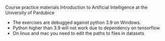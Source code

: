 Course practice materials Introduction to Artificial Intelligence at the University of Pardubice

- The exercises are debugged against python 3.9 on Windows.
- Python higher than 3.9 will not work due to dependency on tensorflow
- On linux and mac you need to edit the paths to files in datasets
